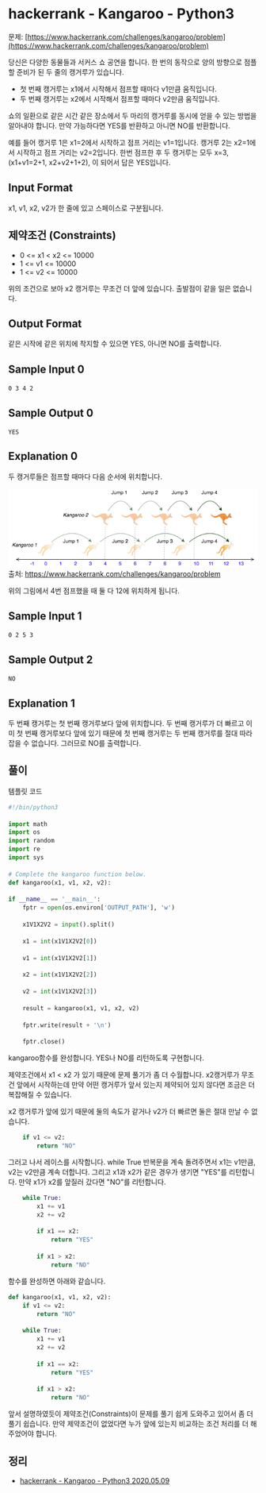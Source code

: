 # hackerrank - Kangaroo - Python3
문제: [https://www.hackerrank.com/challenges/kangaroo/problem](https://www.hackerrank.com/challenges/kangaroo/problem)

당신은 다양한 동물들과 서커스 쇼 공연을 합니다. 한 번의 동작으로 양의 방향으로 점플 할 준비가 된 두 줄의 캥거루가 있습니다.

-   첫 번째 캥거루는 x1에서 시작해서 점프할 때마다 v1만큼 움직입니다.
-   두 번째 캥거루는 x2에서 시작해서 점프할 때마다 v2만큼 움직입니다.

쇼의 일환으로 같은 시간 같은 장소에서 두 마리의 캥거루를 동시에 얻을 수 있는 방법을 알아내야 합니다. 만약 가능하다면 YES를 반환하고 아니면 NO를 반환합니다.

예를 들어 캥거루 1은 x1=2에서 시작하고 점프 거리는 v1=1입니다. 캥거루 2는 x2=1에서 시작하고 점프 거리는 v2=2입니다. 한번 점프한 후 두 캥거루는 모두 x=3, (x1+v1=2+1, x2+v2+1+2), 이 되어서 답은 YES입니다.

## Input Format

x1, v1, x2, v2가 한 줄에 있고 스페이스로 구분됩니다.

## 제약조건 (Constraints)

-   0 <= x1 < x2 <= 10000
-   1 <= v1 <= 10000
-   1 <= v2 <= 10000

위의 조건으로 보아 x2 캥거루는 무조건 더 앞에 있습니다. 출발점이 같을 일은 없습니다.

## Output Format

같은 시작에 같은 위치에 착지할 수 있으면 YES, 아니면 NO를 출력합니다.

## Sample Input 0

```
0 3 4 2
```

## Sample Output 0

```
YES
```

## Explanation 0

두 캥거루들은 점프할 때마다 다음 순서에 위치합니다.

![](13.kangaroo.png)
출처: https://www.hackerrank.com/challenges/kangaroo/problem

위의 그림에서 4번 점프했을 때 둘 다 12에 위치하게 됩니다.

## Sample Input 1

```
0 2 5 3
```

## Sample Output 2

```
NO
```

## Explanation 1

두 번째 캥거루는 첫 번째 캥거루보다 앞에 위치합니다. 두 번째 캥거루가 더 빠르고 이미 첫 번째 캥거루보다 앞에 있기 때문에 첫 번째 캥거루는 두 번째 캥거루를 절대 따라잡을 수 없습니다. 그러므로 NO를 출력합니다.

## 풀이

템플릿 코드

```python
#!/bin/python3

import math
import os
import random
import re
import sys

# Complete the kangaroo function below.
def kangaroo(x1, v1, x2, v2):

if __name__ == '__main__':
    fptr = open(os.environ['OUTPUT_PATH'], 'w')

    x1V1X2V2 = input().split()

    x1 = int(x1V1X2V2[0])

    v1 = int(x1V1X2V2[1])

    x2 = int(x1V1X2V2[2])

    v2 = int(x1V1X2V2[3])

    result = kangaroo(x1, v1, x2, v2)

    fptr.write(result + '\n')

    fptr.close()

```

kangaroo함수를 완성합니다. YES나 NO를 리턴하도록 구현합니다.

제약조건에서 x1 < x2 가 있기 때문에 문제 풀기가 좀 더 수월합니다. x2캥거루가 무조건 앞에서 시작하는데 만약 어떤 캥거루가 앞서 있는지 제약되어 있지 않다면 조금은 더 복잡해질 수 있습니다.

x2 캥거루가 앞에 있기 때문에 둘의 속도가 같거나 v2가 더 빠르면 둘은 절대 만날 수 없습니다.

```python
    if v1 <= v2:
        return "NO"

```

그러고 나서 레이스를 시작합니다. while True 반복문을 계속 돌려주면서 x1는 v1만큼, v2는 v2만큼 계속 더합니다. 그리고 x1과 x2가 같은 경우가 생기면 "YES"를 리턴합니다. 만약 x1가 x2를 앞질러 갔다면 "NO"를 리턴합니다.

```python
    while True:
        x1 += v1
        x2 += v2

        if x1 == x2:
            return "YES"

        if x1 > x2:
            return "NO"
```

함수를 완성하면 아래와 같습니다.

```python
def kangaroo(x1, v1, x2, v2):
    if v1 <= v2:
        return "NO"

    while True:
        x1 += v1
        x2 += v2

        if x1 == x2:
            return "YES"

        if x1 > x2:
            return "NO"
```

앞서 설명하였듯이 제약조건(Constraints)이 문제를 풀기 쉽게 도와주고 있어서 좀 더 풀기 쉽습니다. 만약 제약조건이 없었다면 누가 앞에 있는지 비교하는 조건 처리를 더 해주었어야 합니다.

## 정리
* [hackerrank - Kangaroo - Python3 2020.05.09](https://junho85.pe.kr/1533)
